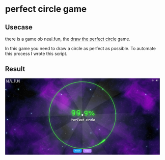 # perfect circle game
## Usecase

  there is a game ob neal.fun, the [draw the perfect circle](https://neal.fun/perfect-circle/) game.

  In this game you need to draw a circle as perfect as possible.
  To automate this process I wrote this script.

## Result

  ![the score](perfect_circle.png)